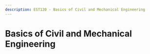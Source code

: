 ```yaml
---
description: EST120 - Basics of Civil and Mechanical Engineering
---
```


# Basics of Civil and Mechanical Engineering

